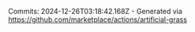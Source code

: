 Commits: 2024-12-26T03:18:42.168Z - Generated via https://github.com/marketplace/actions/artificial-grass
<br>
